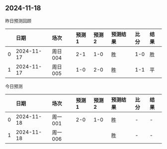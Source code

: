 

 ## 2024-11-18

昨日预测回顾

|    | 日期       | 场次    | 预测1   | 预测2   | 预测结果   | 比分   | 结果   |
|---:|:-----------|:--------|:--------|:--------|:-----------|:-------|:-------|
|  0 | 2024-11-17 | 周日004 | 2-1     | 1-0     | 胜         | 1-0    | 胜     |
|  1 | 2024-11-17 | 周日005 | 1-0     | 2-0     | 胜         | 1-1    | 平     |

今日预测

|    | 日期       | 场次    | 预测1   | 预测2   | 预测结果   | 比分   | 结果   |
|---:|:-----------|:--------|:--------|:--------|:-----------|:-------|:-------|
|  0 | 2024-11-18 | 周一001 | 2-0     | 1-0     | 胜         | -      | -      |
|  1 | 2024-11-18 | 周一006 |         |         | 胜         | -      | -      |